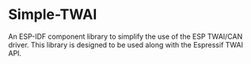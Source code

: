 # Simple-TWAI
An ESP-IDF component library to simplify the use of the ESP TWAI/CAN driver. This library is designed to be used along with the Espressif TWAI API. 
